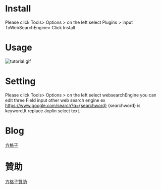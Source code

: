 # Install
Please click Tools> Options > on the left select Plugins > input ToWebSearchEngine> Click Install
# Usage
![tutorial.gif]([:/30d6a4105e314c44a66e059d3c02cdd7](https://github.com/fishpcblog/joplin-plugin-ToWebSearchEngine/blob/main/gif/tutorial.gif))
# Setting
Please click Tools> Options >  on the left select websearchEngine
you can edit three Field input other web search engine
ex 
https://www.google.com/search?q={searchword}
{searchword} is keyword,It replace  Joplin select text.
# Blog
[方格子](https://vocus.cc/user/@fishpcinfo)

# 贊助
[方格子贊助](https://vocus.cc/pay/donate/once/62be72b6fd89780001b11fe1?planId=60ab31f1fd897800019bff5f)
